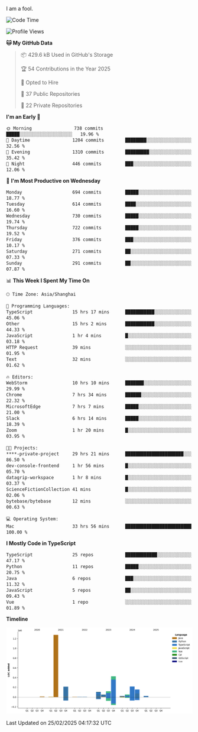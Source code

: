 I am a fool.

<!--START_SECTION:waka-->
![Code Time](http://img.shields.io/badge/Code%20Time-2%2C621%20hrs%2058%20mins-blue)

![Profile Views](http://img.shields.io/badge/Profile%20Views-2-blue)

**🐱 My GitHub Data** 

> 📦 429.6 kB Used in GitHub's Storage 
 > 
> 🏆 54 Contributions in the Year 2025
 > 
> 💼 Opted to Hire
 > 
> 📜 37 Public Repositories 
 > 
> 🔑 22 Private Repositories 
 > 
**I'm an Early 🐤** 

```text
🌞 Morning                738 commits         █████░░░░░░░░░░░░░░░░░░░░   19.96 % 
🌆 Daytime                1204 commits        ████████░░░░░░░░░░░░░░░░░   32.56 % 
🌃 Evening                1310 commits        █████████░░░░░░░░░░░░░░░░   35.42 % 
🌙 Night                  446 commits         ███░░░░░░░░░░░░░░░░░░░░░░   12.06 % 
```
📅 **I'm Most Productive on Wednesday** 

```text
Monday                   694 commits         █████░░░░░░░░░░░░░░░░░░░░   18.77 % 
Tuesday                  614 commits         ████░░░░░░░░░░░░░░░░░░░░░   16.60 % 
Wednesday                730 commits         █████░░░░░░░░░░░░░░░░░░░░   19.74 % 
Thursday                 722 commits         █████░░░░░░░░░░░░░░░░░░░░   19.52 % 
Friday                   376 commits         ███░░░░░░░░░░░░░░░░░░░░░░   10.17 % 
Saturday                 271 commits         ██░░░░░░░░░░░░░░░░░░░░░░░   07.33 % 
Sunday                   291 commits         ██░░░░░░░░░░░░░░░░░░░░░░░   07.87 % 
```


📊 **This Week I Spent My Time On** 

```text
🕑︎ Time Zone: Asia/Shanghai

💬 Programming Languages: 
TypeScript               15 hrs 17 mins      ███████████░░░░░░░░░░░░░░   45.06 % 
Other                    15 hrs 2 mins       ███████████░░░░░░░░░░░░░░   44.33 % 
JavaScript               1 hr 4 mins         █░░░░░░░░░░░░░░░░░░░░░░░░   03.18 % 
HTTP Request             39 mins             ░░░░░░░░░░░░░░░░░░░░░░░░░   01.95 % 
Text                     32 mins             ░░░░░░░░░░░░░░░░░░░░░░░░░   01.62 % 

🔥 Editors: 
WebStorm                 10 hrs 10 mins      ███████░░░░░░░░░░░░░░░░░░   29.99 % 
Chrome                   7 hrs 34 mins       ██████░░░░░░░░░░░░░░░░░░░   22.32 % 
MicrosoftEdge            7 hrs 7 mins        █████░░░░░░░░░░░░░░░░░░░░   21.00 % 
Slack                    6 hrs 14 mins       █████░░░░░░░░░░░░░░░░░░░░   18.39 % 
Zoom                     1 hr 20 mins        █░░░░░░░░░░░░░░░░░░░░░░░░   03.95 % 

🐱‍💻 Projects: 
****-private-project     29 hrs 21 mins      ██████████████████████░░░   86.50 % 
dev-console-frontend     1 hr 56 mins        █░░░░░░░░░░░░░░░░░░░░░░░░   05.70 % 
datagrip-workspace       1 hr 8 mins         █░░░░░░░░░░░░░░░░░░░░░░░░   03.37 % 
ScienceFictionCollection 41 mins             █░░░░░░░░░░░░░░░░░░░░░░░░   02.06 % 
bytebase/bytebase        12 mins             ░░░░░░░░░░░░░░░░░░░░░░░░░   00.63 % 

💻 Operating System: 
Mac                      33 hrs 56 mins      █████████████████████████   100.00 % 
```

**I Mostly Code in TypeScript** 

```text
TypeScript               25 repos            ████████████░░░░░░░░░░░░░   47.17 % 
Python                   11 repos            █████░░░░░░░░░░░░░░░░░░░░   20.75 % 
Java                     6 repos             ███░░░░░░░░░░░░░░░░░░░░░░   11.32 % 
JavaScript               5 repos             ██░░░░░░░░░░░░░░░░░░░░░░░   09.43 % 
Vue                      1 repo              ░░░░░░░░░░░░░░░░░░░░░░░░░   01.89 % 
```



**Timeline**

![Lines of Code chart](https://raw.githubusercontent.com/VeejaLiu/VeejaLiu/master/assets/bar_graph.png)


 Last Updated on 25/02/2025 04:17:32 UTC
<!--END_SECTION:waka-->
